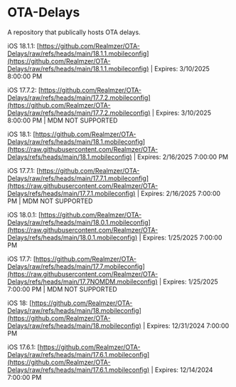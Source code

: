 # OTA-Delays
A repository that publically hosts OTA delays.
 
iOS 18.1.1: [https://github.com/Realmzer/OTA-Delays/raw/refs/heads/main/18.1.1.mobileconfig](https://github.com/Realmzer/OTA-Delays/raw/refs/heads/main/18.1.1.mobileconfig) | Expires: 3/10/2025 8:00:00 PM

iOS 17.7.2: [https://github.com/Realmzer/OTA-Delays/raw/refs/heads/main/17.7.2.mobileconfig](https://github.com/Realmzer/OTA-Delays/raw/refs/heads/main/17.7.2.mobileconfig) | Expires: 3/10/2025 8:00:00 PM | MDM NOT SUPPORTED

iOS 18.1: [https://github.com/Realmzer/OTA-Delays/raw/refs/heads/main/18.1.mobileconfig](https://raw.githubusercontent.com/Realmzer/OTA-Delays/refs/heads/main/18.1.mobileconfig) | Expires: 2/16/2025 7:00:00 PM 

iOS 17.7.1: [https://github.com/Realmzer/OTA-Delays/raw/refs/heads/main/17.7.1.mobileconfig](https://raw.githubusercontent.com/Realmzer/OTA-Delays/refs/heads/main/17.7.1.mobileconfig) | Expires: 2/16/2025 7:00:00 PM | MDM NOT SUPPORTED

iOS 18.0.1: [https://github.com/Realmzer/OTA-Delays/raw/refs/heads/main/18.0.1.mobileconfig](https://raw.githubusercontent.com/Realmzer/OTA-Delays/refs/heads/main/18.0.1.mobileconfig) | Expires: 1/25/2025 7:00:00 PM 

iOS 17.7: [https://github.com/Realmzer/OTA-Delays/raw/refs/heads/main/17.7.mobileconfig](https://raw.githubusercontent.com/Realmzer/OTA-Delays/refs/heads/main/17.7NOMDM.mobileconfig) | Expires: 1/25/2025 7:00:00 PM | MDM NOT SUPPORTED

iOS 18: [https://github.com/Realmzer/OTA-Delays/raw/refs/heads/main/18.mobileconfig](https://github.com/Realmzer/OTA-Delays/raw/refs/heads/main/18.mobileconfig) | Expires: 12/31/2024 7:00:00 PM  

iOS 17.6.1: [https://github.com/Realmzer/OTA-Delays/raw/refs/heads/main/17.6.1.mobileconfig](https://github.com/Realmzer/OTA-Delays/raw/refs/heads/main/17.6.1.mobileconfig) | Expires: 12/14/2024 7:00:00 PM 

